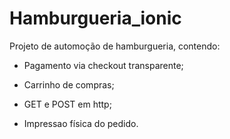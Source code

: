 # Hamburgueria_ionic
Projeto de automoção de hamburgueria, contendo:

- Pagamento via checkout transparente;

- Carrinho de compras;

- GET e POST em http;

- Impressao física do pedido.
